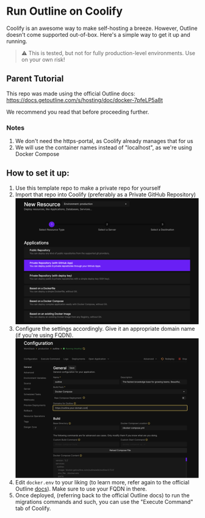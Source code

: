 # Run Outline on Coolify

Coolify is an awesome way to make self-hosting a breeze. However, Outline doesn't come supported out-of-box. Here's a simple way to get it up and running.

> ⚠️ This is tested, but not for fully production-level environments. Use on your own risk!

## Parent Tutorial
This repo was made using the official Outline docs: https://docs.getoutline.com/s/hosting/doc/docker-7pfeLP5a8t

We recommend you read that before proceeding further.

### Notes
1. We don't need the https-portal, as Coolify already manages that for us
2. We will use the container names instead of "localhost", as we're using Docker Compose

## How to set it up:
1. Use this template repo to make a private repo for yourself
2. Import that repo into Coolify (preferably as a Private GitHub Repository)
![Private Repo](./screenshots/private-repo.png)
3. Configure the settings accordingly. Give it an appropriate domain name (if you're using FQDN).
![Configuration](./screenshots/configuration.png)
4. Edit `docker.env` to your liking (to learn more, refer again to the official Outline [docs](https://docs.getoutline.com/s/hosting/doc/docker-7pfeLP5a8t)). Make sure to use your FQDN in there.
5. Once deployed, (referring back to the official Outline docs) to run the migrations commands and such, you can use the "Execute Command" tab of Coolify.